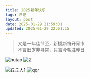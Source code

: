 ```yaml
---
title: 2025新年快乐
tags: 日记
layout: post
date: 2025-01-29 21:59:01
updated: 2025-01-29 22:01:15
---
```


> 又是一年佳节至，新桃新符开宵市  
> 不言旧岁非寻常，只言今朝胜昨日

![hutao](https://img.zmal.top/hutao.1sf6qndkcp.webp)
![2](https://img.zmal.top/2.1sf6qndkcd.webp)

<!-- more -->

![丘丘人1](https://img.zmal.top/丘丘人1.2obo63n8td.webp)
![qqr](https://img.zmal.top/qqr.39lbsehp3r.webp)
